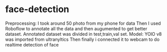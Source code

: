 # face-detection
Preprocessing:
  I took around 50 photo from my phone for data
  Then I used Roboflow to annotate all the data and then augumented to get better dataset.
  Annotated dataset was divided in test,train,val set.
Model:
  YOlO v8 was imported from ultranyltics 
  Then finally i connected it to webcam to do realtime detection of face
